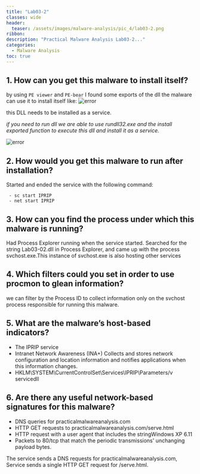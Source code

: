 ```yaml
---
title: "Lab03-2"
classes: wide
header:
  teaser: /assets/images/malware-analysis/pic_4/lab03-2.png
ribbon:
description: "Practical Malware Analysis Lab03-2..."
categories:
  - Malware Analysis
toc: true
---
```



## 1. How can you get this malware to install itself?

by using `PE viewer` and `PE-bear` I found some exports of the dll the malware can use it to install itself like:
![error](assets/images/malware-analysis/pic3-2/self-install)

this DLL needs to be installed as a service.

*if you need to run dll we are able to use rundll32.exe and the install exported function to execute this dll and install it as a service.*

![error](assets/images/malware-analysis/pic3-2/run-dll.png)

## 2. How would you get this malware to run after installation?
Started and ended the service with the following command:
```
 - sc start IPRIP
 - net start IPRIP
```

## 3. How can you find the process under which this malware is running?
Had Process Explorer running when the service started. Searched for the string Lab03-02.dll in Process Explorer, and came up with the process svchost.exe.This instance of svchost.exe is also hosting other services


## 4. Which filters could you set in order to use procmon to glean information?
we can filter by the Process ID to collect information only on the svchost process responsible for running this malware.


## 5. What are the malware’s host-based indicators?
   
   - The IPRIP service
   - Intranet Network Awareness (INA+) Collects and stores network configuration and location information and notifies applications when this 
     information changes.
   - HKLM\SYSTEM\CurrentControlSet\Services\IPRIP\Parameters\/v servicedll
 

## 6. Are there any useful network-based signatures for this malware? 
 
  
  - DNS queries for practicalmalwareanalysis.com
  - HTTP GET requests to practicalmalwareanalysis.com/serve.html
  - HTTP request with a user agent that includes the stringWindows XP 6.11
  - Packets to 80/tcp that match the periodic transmissions' unchanging payload bytes.

 The service sends a DNS requests for practicalmalwareanalysis.com,
 Service sends a single HTTP GET request for /serve.html.

  



